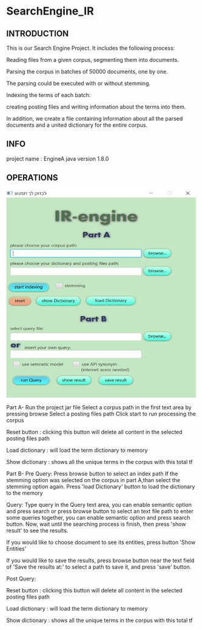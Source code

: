 # SearchEngine_IR
## INTRODUCTION

This is our Search Engine Project. It includes the following process:

Reading files from a given corpus, segmenting them into documents.

Parsing the corpus in batches of 50000 documents, one by one. 

The parsing could be executed with or without stemming.

Indexing the terms of each batch: 

creating posting files and writing information about the terms into them. 

In addition, we create a file containing information about all the parsed documents and a united dictionary for the entire corpus.

## INFO

project name : EngineA java version 1.8.0

## OPERATIONS

<img src="/Resources/se.PNG" width="500" height="550" alt="graph flow example">

Part A-
Run the project jar file
Select a corpus path in the first text area by pressing browse
Select a posting files path
Click start to run processing the corpus

Reset button : clicking this button will delete all content in the selected posting files path

Load dictionary : will load the term dictionary to memory

Show dictionary : shows all the unique terms in the corpus with this total tf 


Part B-
Pre Query:
Press browse button to select an index path
If the stemming option was selected on the corpus in part A,than select the stemming option again.
Press 'load Dictionary' button to load the dictionary to the memory

Query:
Type query in the Query text area, you can enable semantic option and press search or press browse button to select an text file path to enter some queries together, you can enable semantic option and press search button. 
Now, wait until the searching process is finish, then press 'show result' to see the results.

If you would like to choose document to see its entities, press button 'Show Entities'

If you would like to save the results, press browse button near the 
text field of 'Save the results at:' to select a path to save it, and press 'save' button.

Post Query:

Reset button : clicking this button will delete all content in the selected posting files path

Load dictionary : will load the term dictionary to memory

Show dictionary : shows all the unique terms in the corpus with this total tf

